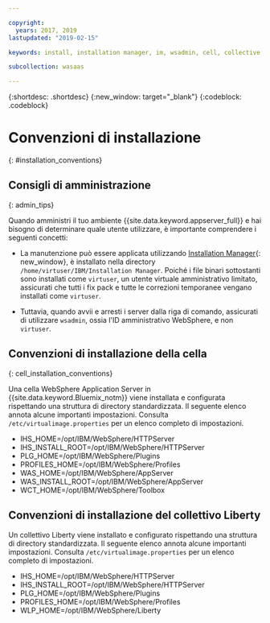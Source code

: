 ```yaml
---

copyright:
  years: 2017, 2019
lastupdated: "2019-02-15"

keywords: install, installation manager, im, wsadmin, cell, collective, websphere, liberty, virtual image

subcollection: wasaas

---
```


{:shortdesc: .shortdesc}
{:new_window: target="_blank"}
{:codeblock: .codeblock}

# Convenzioni di installazione
{: #installation_conventions}

## Consigli di amministrazione
{: admin_tips}

Quando amministri il tuo ambiente {{site.data.keyword.appserver_full}} e hai bisogno di determinare quale utente utilizzare, è importante comprendere i seguenti concetti:

 * La manutenzione può essere applicata utilizzando [Installation Manager](http://www.ibm.com/support/knowledgecenter/SSDV2W_1.8.5/){: new_window}, è installato nella directory `/home/virtuser/IBM/Installation Manager`. Poiché i file binari sottostanti sono installati come `virtuser`, un utente virtuale amministrativo limitato, assicurati che tutti i fix pack e tutte le correzioni temporanee vengano installati come `virtuser`.

 * Tuttavia, quando avvii e arresti i server dalla riga di comando, assicurati di utilizzare `wsadmin`, ossia l'ID amministrativo WebSphere, e non `virtuser`.

## Convenzioni di installazione della cella
{: cell_installation_conventions}

Una cella WebSphere Application Server in {{site.data.keyword.Bluemix_notm}} viene installata e configurata rispettando una struttura di directory standardizzata. Il seguente elenco annota alcune importanti impostazioni.  Consulta `/etc/virtualimage.properties` per un elenco completo di impostazioni.

* IHS_HOME=/opt/IBM/WebSphere/HTTPServer
* IHS_INSTALL_ROOT=/opt/IBM/WebSphere/HTTPServer
* PLG_HOME=/opt/IBM/WebSphere/Plugins
* PROFILES_HOME=/opt/IBM/WebSphere/Profiles
* WAS_HOME=/opt/IBM/WebSphere/AppServer
* WAS_INSTALL_ROOT=/opt/IBM/WebSphere/AppServer
* WCT_HOME=/opt/IBM/WebSphere/Toolbox

## Convenzioni di installazione del collettivo Liberty

Un collettivo Liberty viene installato e configurato rispettando una struttura di directory standardizzata. Il seguente elenco annota alcune importanti impostazioni.  Consulta `/etc/virtualimage.properties` per un elenco completo di impostazioni.

* IHS_HOME=/opt/IBM/WebSphere/HTTPServer
* IHS_INSTALL_ROOT=/opt/IBM/WebSphere/HTTPServer
* PLG_HOME=/opt/IBM/WebSphere/Plugins
* PROFILES_HOME=/opt/IBM/WebSphere/Profiles
* WLP_HOME=/opt/IBM/WebSphere/Liberty
